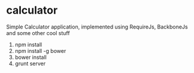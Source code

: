 calculator
=================

Simple Calculator application, implemented using RequireJs, BackboneJs and some other cool stuff

1. npm install
1. npm install -g bower
1. bower install
1. grunt server